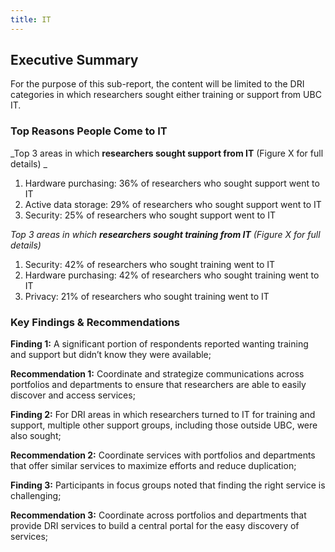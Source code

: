 ```yaml
---
title: IT
---
```


## Executive Summary
For the purpose of this sub-report, the content will be limited to the DRI categories in which researchers sought either training or support from UBC IT.     

### Top Reasons People Come to IT

_Top 3 areas in which **researchers sought support from IT** (Figure X for full details) _

1. Hardware purchasing: 36% of researchers who sought support went to IT 
2. Active data storage: 29% of researchers who sought support went to IT 
3. Security: 25% of researchers who sought support went to IT 

_Top 3 areas in which **researchers sought training from IT** (Figure X for full details)_ 

1. Security: 42% of researchers who sought training went to IT 
2. Hardware purchasing: 42% of researchers who sought training went to IT 
3. Privacy: 21% of researchers who sought training went to IT 

### Key Findings & Recommendations

**Finding 1:** A significant portion of respondents reported wanting training and support but didn’t know they were available; 

**Recommendation 1:**  Coordinate and strategize communications across portfolios and departments to ensure that researchers are able to easily discover and access services; 


**Finding 2:**  For DRI areas in which researchers turned to IT for training and support, multiple other support groups, including those outside UBC, were also sought; 

**Recommendation 2:** Coordinate services with portfolios and departments that offer similar services to maximize efforts and reduce duplication; 


**Finding 3:** Participants in focus groups noted that finding the right service is challenging; 

**Recommendation 3:** Coordinate across portfolios and departments that provide DRI services to build a central portal for the easy discovery of services; 
